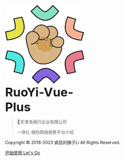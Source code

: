 <!-- _coverpage.md -->
<html>
<img src="./static/image/logo.png" width="260px" height="260px">
<div style="display: flex; align-content:center; justify-content: center;">
<div style="margin-right: 200px;">
<div style="font-weight: bold; font-size: 40px;">RuoYi-Vue-Plus</div>

</div>

</div>
</html>

> 💪天津浩保行企业有限公司
> 
> 一体化 保险网络销售平台介绍

Copyright © 2018-2023 疯狂的狮子Li All Rights Reserved.

[开始使用 Let's Go](/README.md)